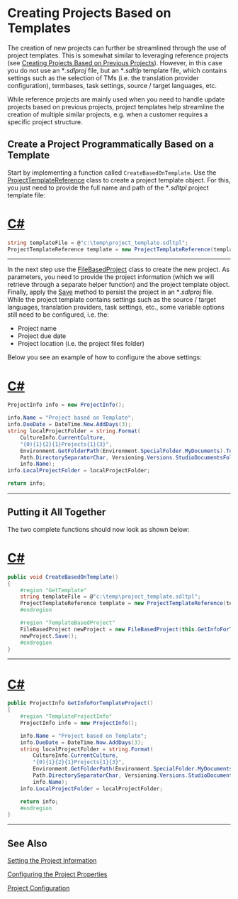 Creating Projects Based on Templates
==

The creation of new projects can further be streamlined through the use of project templates. This is somewhat similar to leveraging reference projects (see [Creating Projects Based on Previous Projects](creating_project_based_on_prev_proj.md)). However, in this case you do not use an **.sdlproj* file, but an **.sdltlp* template file, which contains settings such as the selection of TMs (i.e. the translation provider configuration), termbases, task settings, source / target languages, etc.

While reference projects are mainly used when you need to handle update projects based on previous projects, project templates help streamline the creation of multiple similar projects, e.g. when a customer requires a specific project structure.

Create a Project Programmatically Based on a Template
--

Start by implementing a function called ```CreateBasedOnTemplate```. Use the [ProjectTemplateReference](../../api/projectautomation/Sdl.ProjectAutomation.Core.ProjectTemplateReference.yml) class to create a project template object. For this, you just need to provide the full name and path of the **.sdltpl* project template file:

# [C#](#tab/tabid-1)
```cs
string templateFile = @"c:\temp\project_template.sdltpl";
ProjectTemplateReference template = new ProjectTemplateReference(templateFile);
```
***

In the next step use the [FileBasedProject](../../api/projectautomation/Sdl.ProjectAutomation.FileBased.FileBasedProject.yml) class to create the new project. As parameters, you need to provide the project information (which we will retrieve through a separate helper function) and the project template object. Finally, apply the  [Save](../../api/projectautomation/Sdl.ProjectAutomation.FileBased.FileBasedProject.yml#Sdl_ProjectAutomation_FileBased_FileBasedProject_Save) method to persist the project in an **.sdlproj* file.
While the project template contains settings such as the source / target languages, translation providers, task settings, etc., some variable options still need to be configured, i.e. the:

* Project name
* Project due date
* Project location (i.e. the project files folder)

Below you see an example of how to configure the above settings:

# [C#](#tab/tabid-2)
```cs
ProjectInfo info = new ProjectInfo();

info.Name = "Project based on Template";
info.DueDate = DateTime.Now.AddDays(3);
string localProjectFolder = string.Format(
    CultureInfo.CurrentCulture,
    "{0){1}{2}{1}Projects{1}{3}",
    Environment.GetFolderPath(Environment.SpecialFolder.MyDocuments).ToString(),
    Path.DirectorySeparatorChar, Versioning.Versions.StudioDocumentsFolderName,
    info.Name);
info.LocalProjectFolder = localProjectFolder;

return info;
```
***

Putting it All Together
--

The two complete functions should now look as shown below:

# [C#](#tab/tabid-3)
```cs
public void CreateBasedOnTemplate()
{
    #region "GetTemplate"
    string templateFile = @"c:\temp\project_template.sdltpl";
    ProjectTemplateReference template = new ProjectTemplateReference(templateFile);
    #endregion

    #region "TemplateBasedProject"
    FileBasedProject newProject = new FileBasedProject(this.GetInfoForTemplateProject(), template);
    newProject.Save();
    #endregion
}
```
***

# [C#](#tab/tabid-4)
```cs
public ProjectInfo GetInfoForTemplateProject()
{
    #region "TemplateProjectInfo"
    ProjectInfo info = new ProjectInfo();

    info.Name = "Project based on Template";
    info.DueDate = DateTime.Now.AddDays(3);
    string localProjectFolder = string.Format(
        CultureInfo.CurrentCulture,
        "{0){1}{2}{1}Projects{1}{3}",
        Environment.GetFolderPath(Environment.SpecialFolder.MyDocuments).ToString(),
        Path.DirectorySeparatorChar, Versioning.Versions.StudioDocumentsFolderName,
        info.Name);
    info.LocalProjectFolder = localProjectFolder;

    return info;
    #endregion
}
```
***

See Also
--
[Setting the Project Information](setting_the_project_information.md)

[Configuring the Project Properties](configuring_the_project_properties.md)

[Project Configuration](project_configuration.md)

